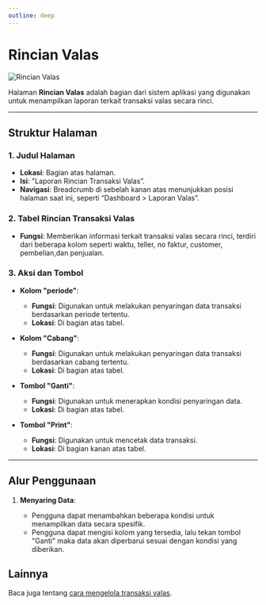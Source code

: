 ```yaml
---
outline: deep
---
```


# Rincian Valas

![Rincian Valas](/rincian-valas.png)

Halaman **Rincian Valas** adalah bagian dari sistem aplikasi yang digunakan untuk menampilkan laporan terkait transaksi valas secara rinci.

---

## Struktur Halaman

### 1. **Judul Halaman**

- **Lokasi**: Bagian atas halaman.
- **Isi**: "Laporan Rincian Transaksi Valas”.
- **Navigasi**: Breadcrumb di sebelah kanan atas menunjukkan posisi halaman saat ini, seperti “Dashboard > Laporan Valas”.

### 2. **Tabel Rincian Transaksi Valas**

- **Fungsi**: Memberikan informasi terkait transaksi valas secara rinci, terdiri dari beberapa kolom seperti waktu, teller, no faktur, customer, pembelian,dan penjualan.

### 3. **Aksi dan Tombol**

- **Kolom "periode"**:

  - **Fungsi**: Digunakan untuk melakukan penyaringan data transaksi berdasarkan periode tertentu.
  - **Lokasi**: Di bagian atas tabel.

- **Kolom "Cabang"**:

  - **Fungsi**: Digunakan untuk melakukan penyaringan data transaksi berdasarkan cabang tertentu.
  - **Lokasi**: Di bagian atas tabel.

- **Tombol "Ganti"**:

  - **Fungsi**: Digunakan untuk menerapkan kondisi penyaringan data.
  - **Lokasi**: Di bagian atas tabel.

- **Tombol "Print"**:

  - **Fungsi**: Digunakan untuk mencetak data transaksi.
  - **Lokasi**: Di bagian kanan atas tabel.

---

## Alur Penggunaan

1. **Menyaring Data**:

   - Pengguna dapat menambahkan beberapa kondisi untuk menampilkan data secara spesifik.
   - Pengguna dapat mengisi kolom yang tersedia, lalu tekan tombol "Ganti" maka data akan diperbarui sesuai dengan kondisi yang diberikan.

## Lainnya

Baca juga tentang [cara mengelola transaksi valas](/transaksi/transaksi-valas).
